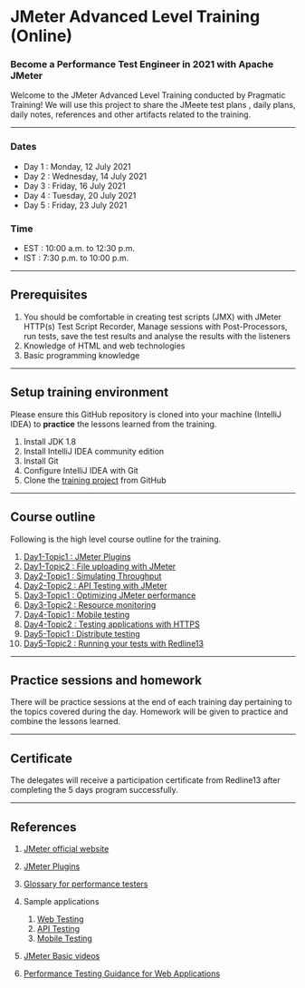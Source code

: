 # JMeter Advanced Level Training (Online)
### Become a Performance Test Engineer in 2021 with Apache JMeter 


Welcome to the JMeter Advanced Level Training conducted by Pragmatic Training!
We will use this project to share the JMeete test plans , daily plans, daily notes, references and other artifacts related to the training.

---
### Dates
* Day 1 : Monday, 12 July 2021
* Day 2 : Wednesday, 14 July 2021 
* Day 3 : Friday, 16 July 2021 
* Day 4 : Tuesday, 20 July 2021 
* Day 5 : Friday, 23 July 2021 

### Time 
* EST : 10:00 a.m. to 12:30 p.m.
* IST : 7:30 p.m. to 10:00 p.m.
---
## Prerequisites

1. You should be comfortable in creating test scripts (JMX) with JMeter HTTP(s) Test Script Recorder, Manage sessions
   with Post-Processors, run tests, save the test results and analyse the results with the listeners
2. Knowledge of HTML and web technologies
3. Basic programming knowledge
---
## Setup training environment
Please ensure this GitHub repository is cloned into your machine (IntelliJ IDEA) to **practice** the lessons learned from the training.

1. Install JDK 1.8
2. Install IntelliJ IDEA community edition
3. Install Git
4. Configure IntelliJ IDEA with Git
5. Clone the [training project](https://github.com/pragmatictesters/Pragmatic-Learning-JMeter-July-2021..git) from GitHub

---
## Course outline
Following is the high level course outline for the training.

1. [Day1-Topic1 : JMeter Plugins](docs/Session1-Plan.md)
2. [Day1-Topic2 : File uploading with JMeter](docs/Session1-Plan.md)
3. [Day2-Topic1 : Simulating Throughput](docs/Session2-Plan.md)
4. [Day2-Topic2 : API Testing with JMeter](docs/Session2-Plan.md)
5. [Day3-Topic1 : Optimizing JMeter performance](docs/Session3-Plan.md)
6. [Day3-Topic2 : Resource monitoring](docs/Session3-Plan.md)
7. [Day4-Topic1 : Mobile testing](docs/Session4-Plan.md)
8. [Day4-Topic2 : Testing applications with HTTPS](docs/Session4-Plan.md)
9. [Day5-Topic1 : Distribute testing](docs/Session5-Plan.md)
10. [Day5-Topic2 : Running your tests with Redline13](doc/Session5-Plan-21May2021.md)

---
## Practice sessions and homework 
There will be practice sessions at the end of each training day pertaining to the topics covered during the day.
Homework will be given to practice and combine the lessons learned. 

---
## Certificate 
The delegates will receive a participation certificate from Redline13 after completing the 5 days program successfully.

---
## References

1. [JMeter official website](https://jmeter.apache.org)
2. [JMeter Plugins](https://jmeter-plugins.org)
3. [Glossary for performance testers](http://pragmatictestlabs.com/2018/05/08/glossary_for_performance_testers/)
4. Sample applications 
    1. [Web Testing](http://hrm.pragmatictestlabs.com)
    2. [API Testing ]()
    3. [Mobile Testing]()

5. [JMeter Basic videos ](https://youtu.be/3sXLi2P6-6g)
6. [Performance Testing Guidance for Web Applications](https://docs.microsoft.com/en-us/previous-versions/msp-n-p/bb924375(v=pandp.10))

